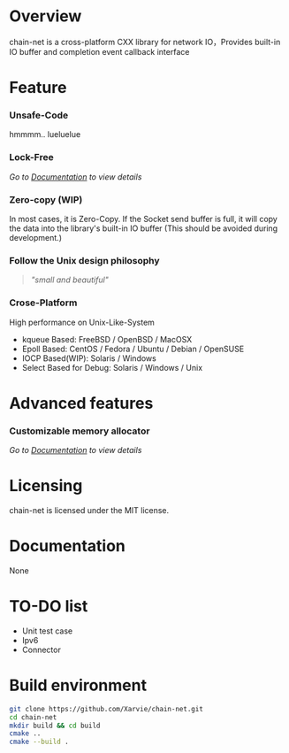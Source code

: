 # Overview
chain-net is a cross-platform CXX library for network IO，Provides built-in IO buffer and completion event callback interface

# Feature
### Unsafe-Code
hmmmm.. lueluelue

### Lock-Free
*Go to [Documentation](https://github.com/Xarvie/chain-net#documentation) to view details*

### Zero-copy (WIP)
In most cases, it is Zero-Copy. If the Socket send buffer is full, it will copy the data into the library's built-in IO buffer (This should be avoided during development.)

### Follow the Unix design philosophy
>*"small and beautiful"*

### Crose-Platform
High performance on Unix-Like-System
- kqueue Based: FreeBSD / OpenBSD / MacOSX
- Epoll Based: CentOS / Fedora / Ubuntu / Debian / OpenSUSE
- IOCP Based(WIP): Solaris / Windows
- Select Based for Debug: Solaris / Windows / Unix

# Advanced features
### Customizable memory allocator

*Go to [Documentation](https://github.com/Xarvie/chain-net#documentation) to view details*

# Licensing

chain-net is licensed under the MIT license. 

# Documentation

None

# TO-DO list

- Unit test case
- Ipv6
- Connector

# Build environment
``` bash
git clone https://github.com/Xarvie/chain-net.git
cd chain-net
mkdir build && cd build
cmake ..
cmake --build .
```

